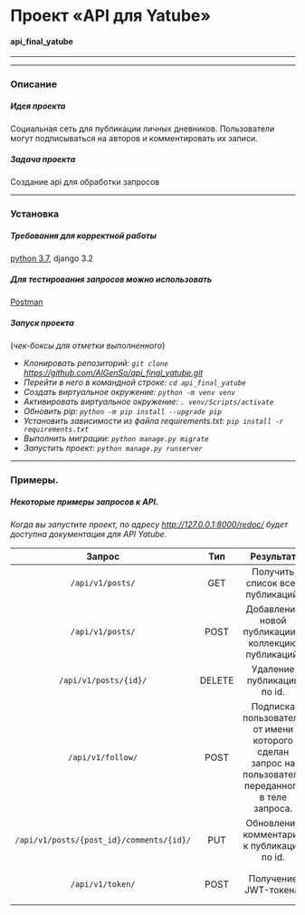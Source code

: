 # **Проект «API для Yatube»**
#### api_final_yatube
---
---
### Описание

##### Идея проекта
Социальная сеть для публикации личных дневников.
Пользователи могут подписываться на авторов и комментировать их записи.

##### Задача проекта
Создание api для обработки запросов

---

### Установка

##### Требования для корректной работы

[python 3.7](https://www.python.org/downloads/), django 3.2

##### Для тестирования запросов можно использовать
[Postman](https://www.postman.com/downloads/)

##### Запуск проекта
(_чек-боксы для отметки выполненного_)

* _Клонировать репозиторий: `git clone` https://github.com/AlGenSo/api_final_yatube.git_
* _Перейти в него в командной строке: `cd api_final_yatube`_
* _Cоздать виртуальное окружение: `python -m venv venv`_
* _Активировать виртуальное окружение: `. venv/Scripts/activate`_
* _Обновить pip: `python -m pip install --upgrade pip`_
* _Установить зависимости из файла requirements.txt: `pip install -r requirements.txt`_
* _Выполнить миграции: `python manage.py migrate`_
* _Запустить проект: `python manage.py runserver`_

---

### Примеры. 
##### Некоторые примеры запросов к API.

_Когда вы запустите проект, по адресу http://127.0.0.1:8000/redoc/ будет доступна документация для API Yatube._

|Запрос|Тип|Результат|Body|
|:----:|:----:|:----:|:----:|
|`/api/v1/posts/`|GET|Получить список всех публикаций.|`---`|
|`/api/v1/posts/`|POST|Добавление новой публикации в коллекцию публикаций.|`{"text": "string", "image": "string", "group": 0 }`|
|`/api/v1/posts/{id}/`|DELETE|Удаление публикации по id.|`---`|
|`/api/v1/follow/`|POST|Подписка пользователя от имени которого сделан запрос на пользователя переданного в теле запроса.|`{"following": "string"}`|
|`/api/v1/posts/{post_id}/comments/{id}/`|PUT|Обновление комментария к публикации по id.|`{"text": "string"}`|
|`/api/v1/token/`|POST|Получение JWT-токена.|`{"username": "string", "password": "string"}`|
